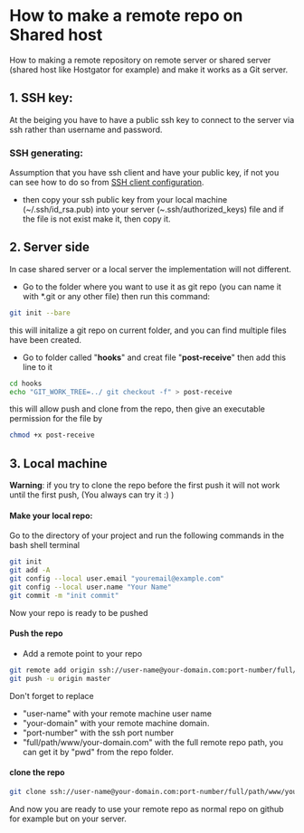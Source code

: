 # How to make a remote repo on Shared host
How to making a remote repository on remote server or shared server (shared host like Hostgator for example) and make it works as a Git server.

## 1. SSH key:
At the beiging you have to have a public ssh key to connect to the server via ssh rather than username and password.

### SSH generating:
Assumption that you have ssh client and have your public key, if not you can see how to do so from [SSH client configuration](https://www.varapps.com).
- then copy your ssh public key from your local machine (~/.ssh/id_rsa.pub) into your server (~.ssh/authorized_keys) file and if the file is not exist make it, then copy it.

## 2. Server side
In case shared server or a local server the implementation will not different.
- Go to the folder where you want to use it as git repo (you can name it with *.git or any other file) then run this command:
``` bash 
git init --bare
```
this will initalize a git repo on current folder, and you can find multiple files have been created.
- Go to folder called "**hooks**" and creat file "**post-receive**" then add this line to it
``` bash
cd hooks
echo "GIT_WORK_TREE=../ git checkout -f" > post-receive
```
this will allow push and clone from the repo, then give an executable permission for the file by
``` bash
chmod +x post-receive
```

## 3. Local machine

**Warning**: if you try to clone the repo before the first push it will not work until the first push, (You always can try it :) )

#### Make your local repo:
Go to the directory of your project and run the following commands in the bash shell terminal
``` bash
git init
git add -A
git config --local user.email "youremail@example.com"
git config --local user.name "Your Name"
git commit -m "init commit"
```
Now your repo is ready to be pushed

#### Push the repo
- Add a remote point to your repo
``` bash
git remote add origin ssh://user-name@your-domain.com:port-number/full/path/www/your-domain.com
git push -u origin master
```
Don't forget to replace 
- "user-name" with your remote machine user name
- "your-domain" with your remote machine domain.
- "port-number" with the ssh port number
- "full/path/www/your-domain.com" with the full remote repo path, you can get it by "pwd" from the repo folder.

#### clone the repo

``` bash
git clone ssh://user-name@your-domain.com:port-number/full/path/www/your-domain.com
```

And now you are ready to use your remote repo as normal repo on github for example but on your server.